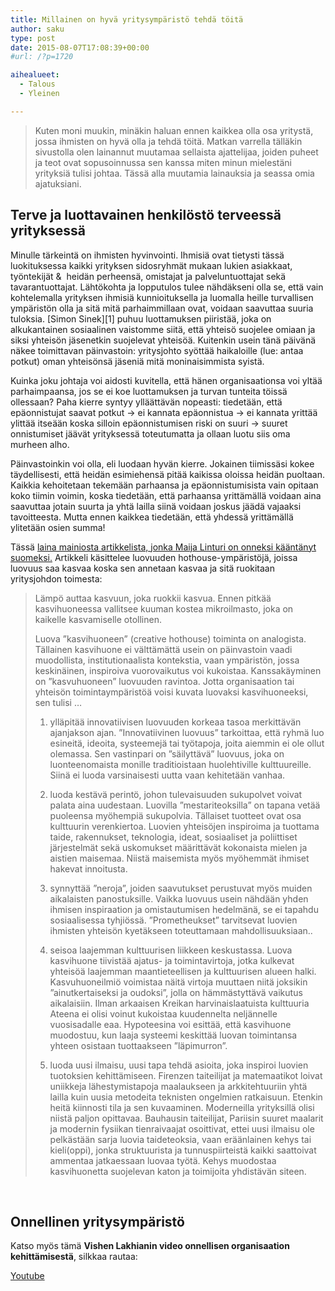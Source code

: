 ```yaml
---
title: Millainen on hyvä yritysympäristö tehdä töitä
author: saku
type: post
date: 2015-08-07T17:08:39+00:00
#url: /?p=1720

aihealueet:
  - Talous
  - Yleinen

---
```

> Kuten moni muukin, minäkin haluan ennen kaikkea olla osa yritystä, jossa ihmisten on hyvä olla ja tehdä töitä. Matkan varrella tälläkin sivustolla olen lainannut muutamaa sellaista ajattelijaa, joiden puheet ja teot ovat sopusoinnussa sen kanssa miten minun mielestäni yrityksiä tulisi johtaa. Tässä alla muutamia lainauksia ja seassa omia ajatuksiani.

## Terve ja luottavainen henkilöstö terveessä yrityksessä

Minulle tärkeintä on ihmisten hyvinvointi. Ihmisiä ovat tietysti tässä luokituksessa kaikki yrityksen sidosryhmät mukaan lukien asiakkaat, työntekijät &  heidän perheensä, omistajat ja palveluntuottajat sekä tavarantuottajat. Lähtökohta ja lopputulos tulee nähdäkseni olla se, että vain kohtelemalla yrityksen ihmisiä kunnioituksella ja luomalla heille turvallisen ympäristön olla ja sitä mitä parhaimmillaan ovat, voidaan saavuttaa suuria tuloksia. [Simon Sinek][1] puhuu luottamuksen piiristää, joka on alkukantainen sosiaalinen vaistomme siitä, että yhteisö suojelee omiaan ja siksi yhteisön jäsenetkin suojelevat yhteisöä. Kuitenkin usein tänä päivänä näkee toimittavan päinvastoin: yritysjohto syöttää haikaloille (lue: antaa potkut) oman yhteisönsä jäseniä mitä moninaisimmista syistä.

Kuinka joku johtaja voi aidosti kuvitella, että hänen organisaationsa voi yltää parhaimpaansa, jos se ei koe luottamuksen ja turvan tunteita töissä ollessaan? Paha kierre syntyy ylläättävän nopeasti: tiedetään, että epäonnistujat saavat potkut -> ei kannata epäonnistua -> ei kannata yrittää ylittää itseään koska silloin epäonnistumisen riski on suuri -> suuret onnistumiset jäävät yrityksessä toteutumatta ja ollaan luotu siis oma murheen alho.

Päinvastoinkin voi olla, eli luodaan hyvän kierre. Jokainen tiimissäsi kokee täydellisesti, että heidän esimiehensä pitää kaikissa oloissa heidän puoltaan. Kaikkia kehoitetaan tekemään parhaansa ja epäonnistumisista vain opitaan koko tiimin voimin, koska tiedetään, että parhaansa yrittämällä voidaan aina saavuttaa jotain suurta ja yhtä lailla siinä voidaan joskus jäädä vajaaksi tavoitteesta. Mutta ennen kaikkea tiedetään, että yhdessä yrittämällä ylitetään osien summa!

Tässä <a title="Lähde" href="http://nexusdelfix.internetix.fi/sv/sisalto/materiaalit/3_tuki/3_hothouse?C:D=110354&C:selres=110354" target="_blank" rel="nofollow">laina mainiosta artikkelista, jonka Maija Linturi on onneksi kääntänyt suomeksi.</a> Artikkeli käsittelee luovuuden hothouse-ympäristöjä, joissa luovuus saa kasvaa koska sen annetaan kasvaa ja sitä ruokitaan yritysjohdon toimesta:

> Lämpö auttaa kasvuun, joka ruokkii kasvua. Ennen pitkää kasvihuoneessa vallitsee kuuman kostea mikroilmasto, joka on kaikelle kasvamiselle otollinen.
> 
> Luova ”kasvihuoneen” (creative hothouse) toiminta on analogista. Tällainen kasvihuone ei välttämättä usein on päinvastoin vaadi muodollista, institutionaalista kontekstia, vaan ympäristön, jossa keskinäinen, inspiroiva vuorovaikutus voi kukoistaa. Kanssakäyminen on ”kasvuhuoneen” luovuuden ravintoa. Jotta organisaation tai yhteisön toimintaympäristöä voisi kuvata luovaksi kasvihuoneeksi, sen tulisi …
> 
> 1. ylläpitää innovatiivisen luovuuden korkeaa tasoa merkittävän ajanjakson ajan. ”Innovatiivinen luovuus” tarkoittaa, että ryhmä luo esineitä, ideoita, systeemejä tai työtapoja, joita aiemmin ei ole ollut olemassa. Sen vastinpari on ”säilyttävä” luovuus, joka on luonteenomaista monille traditioistaan huolehtiville kulttuureille. Siinä ei luoda varsinaisesti uutta vaan kehitetään vanhaa.
> 
> 2. luoda kestävä perintö, johon tulevaisuuden sukupolvet voivat palata aina uudestaan. Luovilla ”mestariteoksilla” on tapana vetää puoleensa myöhempiä sukupolvia. Tällaiset tuotteet ovat osa kulttuurin verenkiertoa. Luovien yhteisöjen inspiroima ja tuottama taide, rakennukset, teknologia, ideat, sosiaaliset ja poliittiset järjestelmät sekä uskomukset määrittävät kokonaista mielen ja aistien maisemaa. Niistä maisemista myös myöhemmät ihmiset hakevat innoitusta.
> 
> 3. synnyttää ”neroja”, joiden saavutukset perustuvat myös muiden aikalaisten panostuksille. Vaikka luovuus usein nähdään yhden ihmisen inspiraation ja omistautumisen hedelmänä, se ei tapahdu sosiaalisessa tyhjiössä. ”Prometheukset” tarvitsevat luovien ihmisten yhteisön kyetäkseen toteuttamaan mahdollisuuksiaan..
> 
> 4. seisoa laajemman kulttuurisen liikkeen keskustassa. Luova kasvihuone tiivistää ajatus- ja toimintavirtoja, jotka kulkevat yhteisöä laajemman maantieteellisen ja kulttuurisen alueen halki. Kasvuhuoneilmiö voimistaa näitä virtoja muuttaen niitä joksikin ”ainutkertaiseksi ja oudoksi”, jolla on hämmästyttävä vaikutus aikalaisiin. Ilman arkaaisen Kreikan harvinaislaatuista kulttuuria Ateena ei olisi voinut kukoistaa kuudennelta neljännelle vuosisadalle eaa. Hypoteesina voi esittää, että kasvihuone muodostuu, kun laaja systeemi keskittää luovan toimintansa yhteen osistaan tuottaakseen ”läpimurron”.
> 
> 5. luoda uusi ilmaisu, uusi tapa tehdä asioita, joka inspiroi luovien tuotoksien kehittämiseen. Firenzen taiteilijat ja matemaatikot loivat uniikkeja lähestymistapoja maalaukseen ja arkkitehtuuriin yhtä lailla kuin uusia metodeita teknisten ongelmien ratkaisuun. Etenkin heitä kiinnosti tila ja sen kuvaaminen. Moderneilla yrityksillä olisi niistä paljon opittavaa. Bauhausin taiteilijat, Pariisin suuret maalarit ja modernin fysiikan tienraivaajat osoittivat, ettei uusi ilmaisu ole pelkästään sarja luovia taideteoksia, vaan eräänlainen kehys tai kieli(oppi), jonka struktuurista ja tunnuspiirteistä kaikki saattoivat ammentaa jatkaessaan luovaa työtä. Kehys muodostaa kasvihuonetta suojelevan katon ja toimijoita yhdistävän siteen.

&nbsp;

## Onnellinen yritysympäristö

Katso myös tämä **Vishen Lakhianin video onnellisen organisaation kehittämisestä**, silkkaa rautaa:

[Youtube](https://www.youtube.com/embed/T8ZFU4FoNvY?rel=0)
